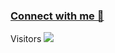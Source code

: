 <!-- ![visitors](https://visitor-badge.glitch.me/badge?page_id=Sankhadip-Roy&left_color=green&right_color=red)
![visitors](https://visitor-badge.laobi.icu/badge?page_id=Sankhadip-Roy.Sankhadip-Roy)
 -->
### [Connect with me 💬](www.linkedin.com/in/sankhadip-roy)
<p align="left"> 
  Visitors 
  <img src="https://profile-counter.glitch.me/Sankhadip-Roy/count.svg" />
</p>
